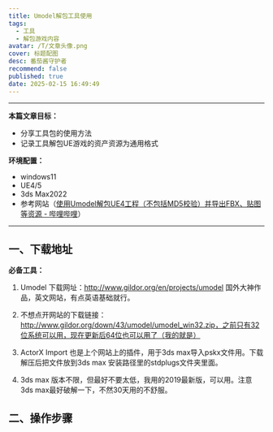 ```yaml
---
title: Umodel解包工具使用
tags:
  - 工具
  - 解包游戏内容
avatar: /T/文章头像.png
cover: 标题配图
desc: 番茄酱守护者
recommend: false
published: true
date: 2025-02-15 16:49:49
---
```


---

**本篇文章目标：**

- 分享工具包的使用方法
- 记录工具解包UE游戏的资产资源为通用格式



**环境配置：**

- windows11
- UE4/5
- 3ds Max2022
- 参考网站（[使用Umodel解包UE4工程（不包括MD5校验）并导出FBX、贴图等资源 - 哔哩哔哩](https://www.bilibili.com/opus/415431635131712149)）

---

## 一、下载地址

**必备工具：**

1. Umodel 下载网址：http://www.gildor.org/en/projects/umodel  国外大神作品，英文网站，有点英语基础就行。

2. 不想点开网站的下载链接：http://www.gildor.org/down/43/umodel/umodel_win32.zip，之前只有32位系统可以用，现在更新后64位也可以用了（我的就是）

3. ActorX Import 也是上个网站上的插件，用于3ds max导入pskx文件用。下载解压后把文件放到3ds max 安装路径里的stdplugs文件夹里面。

4. 3ds max 版本不限，但最好不要太低，我用的2019最新版，可以用。注意3ds max最好破解一下，不然30天用的不舒服。

## 二、操作步骤

